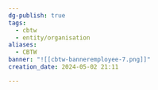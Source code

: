 ```yaml
---
dg-publish: true
tags:
  - cbtw
  - entity/organisation
aliases:
  - CBTW
banner: "![[cbtw-banneremployee-7.png]]"
creation_date: 2024-05-02 21:11

---
```



